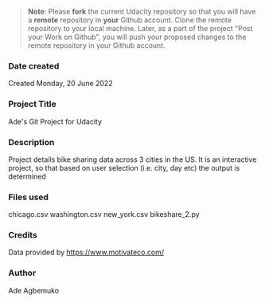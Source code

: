 >**Note**: Please **fork** the current Udacity repository so that you will have a **remote** repository in **your** Github account. Clone the remote repository to your local machine. Later, as a part of the project "Post your Work on Github", you will push your proposed changes to the remote repository in your Github account.

### Date created
Created Monday, 20 June 2022

### Project Title
Ade's Git Project for Udacity

### Description
Project details bike sharing data across 3 cities in the US. It is an interactive project, so that based on user selection (i.e. city, day etc) the output is determined  

### Files used
chicago.csv
washington.csv
new_york.csv
bikeshare_2.py

### Credits
Data provided by https://www.motivateco.com/

### Author
Ade Agbemuko
